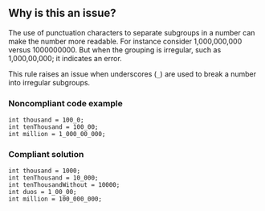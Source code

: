 ## Why is this an issue?
 
The use of punctuation characters to separate subgroups in a number can make the number more readable. For instance consider 1,000,000,000 versus 1000000000. But when the grouping is irregular, such as 1,000,00,000; it indicates an error.
 
This rule raises an issue when underscores (`_`) are used to break a number into irregular subgroups.
 
### Noncompliant code example

    int thousand = 100_0;
    int tenThousand = 100_00;
    int million = 1_000_00_000;

### Compliant solution

    int thousand = 1000;
    int tenThousand = 10_000;
    int tenThousandWithout = 10000;
    int duos = 1_00_00;
    int million = 100_000_000;